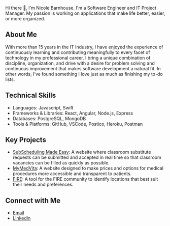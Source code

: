 Hi there 👋, I'm Nicole Barnhouse. I'm a Software Engineer and IT Project Manager.  My passion is working on applications that make life better, easier, or more organized. 

## About Me
With more than 15 years in the IT Industry, I have enjoyed the experience of continuously learning and contributing meaningfully to every facet of technology in my professional career.  I bring a unique combination of discipline, organization, and drive with a desire for problem solving and continuous improvement that makes software development a natural fit. In other words, I've found something I love just as much as finishing my to-do lists.

## Technical Skills
- Languages: Javascript, Swift
- Frameworks & Libraries: React, Angular, Node.js, Express
- Databases: PostgreSQL, MongoDB
- Tools & Platforms: GitHub, VSCode, Postico, Heroku, Postman

## Key Projects
- [SubScheduling Made Easy](https://github.com/nbarnhouse/sub-scheduling-app): A website where classroom substitute requests can be submitted and accepted in real time so that classroom vacancies can be filled as quickly as possible.
- [MyMedVita](https://github.com/nbarnhouse/MyMedVita): A website designed to make prices and options for medical procedures more accessible and transparent to patients.
- [FIRE](https://github.com/ttram7/fire): A tool for the FIRE community to identify locations that best suit their needs and preferences.

## Connect with Me
- [Email](mailto:nicolebarnhouse@gmail.com)
- [LinkedIn](https://www.linkedin.com/in/nicole-barnhouse-8283152a9/)



